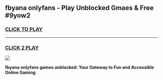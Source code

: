 
## fbyana onlyfans - Play Unblocked Gmaes & Free #9yow2
<h3>
<a href="https://premium.freeplayer.one?title=fbyana_onlyfans&ref=03M">CLICK TO PLAY</a></h3>
<hr>

<h3>
<a href="https://premium.freeplayer.one?title=fbyana_onlyfans&ref=03M">CLICK 2 PLAY</a>
  
</h3>

<a href="https://premium.freeplayer.one?title=fbyana_onlyfans&ref=03M"><img src="https://clearcache.store/games.png"></a>


**fbyana onlyfans games unblocked: Your Gateway to Fun and Accessible Online Gaming**
